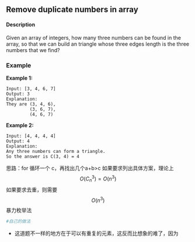 ## Remove duplicate numbers in array

#### Description

Given an array of integers, how many three numbers can be found in the array, so that we can build an triangle whose three edges length is the three numbers that we find?  


### Example

**Example 1:**

```
Input: [3, 4, 6, 7]
Output: 3
Explanation:
They are (3, 4, 6), 
         (3, 6, 7),
         (4, 6, 7)

```

**Example 2:**

```
Input: [4, 4, 4, 4]
Output: 4
Explanation:
Any three numbers can form a triangle. 
So the answer is C(3, 4) = 4
```


思路：for 循环一个 c，再找出几个a+b&gt;c
如果要求列出具体方案，理论上$$O(C_n^3)=O(n^3)$$
如果要求去重，则需要$$O(n^3)$$暴力枚举法




```py
#自己的做法

```

- 这道题不一样的地方在于可以有重复的元素，这反而比想象的难了，因为
